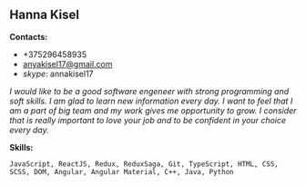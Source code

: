 ## Hanna Kisel
**Contacts:**
* +375296458935
* anyakisel17@gmail.com
* *skype*: annakisel17

*I would like to be a good software engeneer with strong programming
and soft skills. I am glad to learn new information every day. I want to feel 
that I am a part of big team and my work gives me opportunity to grow.
I consider that is really important to love your job and to be confident 
in your choice every day.*

**Skills:**

`JavaScript, ReactJS, Redux, ReduxSaga, Git, TypeScript, HTML, CSS, SCSS, DOM, Angular, Angular Material, C++, Java, Python `

